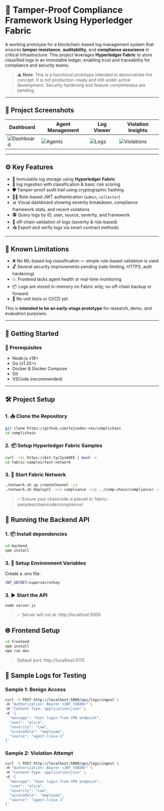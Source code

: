# 🔐 Tamper-Proof Compliance Framework Using Hyperledger Fabric

A working prototype for a blockchain-based log management system that ensures **tamper resistance**, **auditability**, and **compliance assurance** in critical infrastructure. This project leverages **Hyperledger Fabric** to store classified logs in an immutable ledger, enabling trust and traceability for compliance and security teams.

> ⚠️ **Note**: This is a functional prototype intended to demonstrate the concept. It is not production-ready and still under active development. Security hardening and feature completeness are pending.

---

## 📸 Project Screenshots

| Dashboard | Agent Management | Log Viewer | Violation Insights |
|----------|------------------|-------------|-------------------|
| ![Dashboard](images/dashboard.png) | ![Agents](images/agents.png) | ![Logs](images/logs.png) | ![Violations](images/violations.png) |

---

## ⚙️ Key Features

- 🔐 Immutable log storage using **Hyperledger Fabric**
- 📩 log ingestion with classification & basic risk scoring
- 🛡️ Tamper-proof audit trail using cryptographic hashing
- 🧑‍💼 Role-based JWT authentication (`admin`, `collector`)
- 📊 Visual dashboard showing severity breakdown, compliance framework stats, and recent violations
- 🕵️ Query logs by ID, user, source, severity, and framework
- 🧮 off-chain validation of logs (severity & risk-based)
- 📥 Export and verify logs via smart contract methods

---

## 🚧 Known Limitations

- ❌ No ML-based log classification — simple rule-based validation is used
- 🔓 Several security improvements pending (rate-limiting, HTTPS, auth hardening)
- 📉 Frontend lacks agent health or real-time monitoring
- 📦 Logs are stored in-memory on Fabric only; no off-chain backup or forward
- 🧪 No unit tests or CI/CD yet

This is **intended to be an early-stage prototype** for research, demo, and evaluation purposes.

---

## 🏁 Getting Started

### 🧰 Prerequisites

- Node.js v18+
- Go (v1.20+)
- Docker & Docker Compose
- Git
- VSCode (recommended)

---

## 🛠️ Project Setup

### 1. 📥 Clone the Repository

```bash
git clone https://github.com/tejcodes-rex/complichain
cd complichain
```
### 2. 📦 Setup Hyperledger Fabric Samples
```bash
curl -sSL https://bit.ly/2ysbOFE | bash -s
cd fabric-samples/test-network
```
### 3. 🧪 Start Fabric Network
```bash
./network.sh up createChannel -ca
./network.sh deployCC -ccn compliance -ccp ../comp-chain/compliance/ -ccl go
```
>✅ Ensure your chaincode is placed in:
fabric-samples/chaincode/compliance/

## 🚀 Running the Backend API

### 1. 📦 Install dependencies
```bash
cd backend
npm install
```
### 3. 🔐 Setup Environment Variables
Create a .env file:
```bash
JWT_SECRET=supersecretkey
```
### 3. ▶️ Start the API
```bash
node server.js
```
> ✅ Server will run at: http://localhost:5000

## 🌐 Frontend Setup
```bash
cd frontend
npm install
npm run dev
```
>Default port: http://localhost:5175

## 📄 Sample Logs for Testing

###  Sample 1: Benign Access

```bash
curl -X POST http://localhost:5000/api/logs/ingest \
-H "Authorization: Bearer <JWT_TOKEN>" \
-H "Content-Type: application/json" \
-d '{
  "message": "User login from VPN endpoint",
  "user": "alice",
  "severity": "Low",
  "accessRole": "employee",
  "source": "agent-linux-1"
}'
```

###  Sample 2: Violation Attempt

```bash
curl -X POST http://localhost:5000/api/logs/ingest \
-H "Authorization: Bearer <JWT_TOKEN>" \
-H "Content-Type: application/json" \
-d '{
  "message": "User login from VPN endpoint",
  "user": "alice",
  "severity": "Low",
  "accessRole": "employee",
  "source": "agent-linux-1"
}'
```


